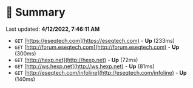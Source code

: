 # 📖 Summary
Last updated: **4/12/2022, 7:46:11 AM**

- `GET` [https://eseqtech.com](https://eseqtech.com) - **Up** (233ms)
- `GET` [http://forum.eseqtech.com](http://forum.eseqtech.com) - **Up** (300ms)
- `GET` [http://hexp.net](http://hexp.net) - **Up** (72ms)
- `GET` [http://ws.hexp.net](http://ws.hexp.net) - **Up** (81ms)
- `GET` [http://eseqtech.com/infoline](http://eseqtech.com/infoline) - **Up** (140ms)
